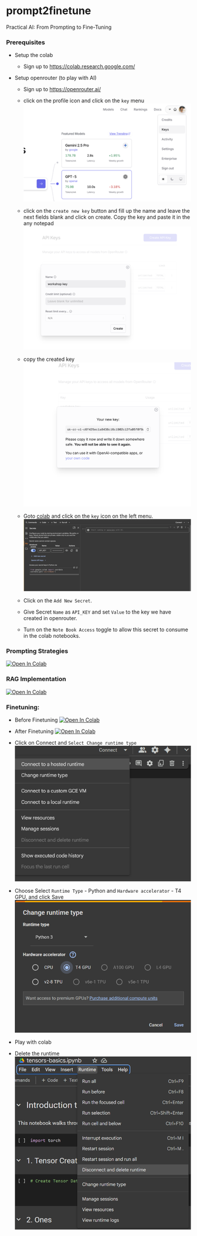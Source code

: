 # prompt2finetune
Practical AI: From Prompting to Fine-Tuning

### Prerequisites
- Setup the colab

  - Sign up to <a href="https://colab.research.google.com/" target="_blank">https://colab.research.google.com/</a>

- Setup openrouter (to play with AI)

  - Sign up to <a href="https://openrouter.ai/" target="_blank">https://openrouter.ai/</a>
  
  - click on the profile icon and click on the `key` menu
  ![alt text](images//openrouterkey.png)
  
  - click on the `create new key` button and fill up the name and leave the next fields blank and click on create. Copy the key and paste it in the any notepad
  ![alt text](images//createkey.png)

  - copy the created key
  ![alt text](images//key-copy.png)

  - Goto <a href="https://colab.research.google.com/" target="_blank">colab</a> and click on the `key` icon on the left menu.
  ![alt text](images//setup-key.png)

  - Click on the `Add New Secret`.

  - Give Secret `Name` as `API_KEY` and set `Value` to the key we have created in openrouter.

  - Turn on the `Note Book Access` toggle to allow this secret to consume in the colab notebooks.



### Prompting Strategies
<a href="https://colab.research.google.com/github/kissflow/prompt2finetune/blob/main/Prompting_Strategy.ipynb" target="_blank"><img src="https://colab.research.google.com/assets/colab-badge.svg" alt="Open In Colab"/></a>


### RAG Implementation
<a href="https://colab.research.google.com/github/kissflow/prompt2finetune/blob/main/Product_Review_using_RAG.ipynb" target="_blank"><img src="https://colab.research.google.com/assets/colab-badge.svg" alt="Open In Colab"/></a>

### Finetuning:
- Before Finetuning <a href="https://colab.research.google.com/github/kissflow/prompt2finetune/blob/main/Llama_4bit_Before_tuning.ipynb" target="_blank"><img src="https://colab.research.google.com/assets/colab-badge.svg" alt="Open In Colab"/></a>

- After Finetuning <a href="https://colab.research.google.com/github/kissflow/prompt2finetune/blob/main/Llama_4bit_after_tuning.ipynb" target="_blank"><img src="https://colab.research.google.com/assets/colab-badge.svg" alt="Open In Colab"/></a>

- Click on Connect and `Select Change runtime type`
![alt text](images//connect.png)

- Choose Select `Runtime Type` - Python and `Hardware accelerator` - T4 GPU, and click Save
![alt text](images//changeruntime.png)

- Play with colab

- Delete the runtime
![alt text](images//deleteruntime.png)